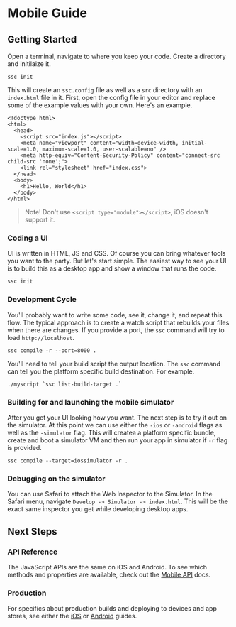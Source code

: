 # Mobile Guide

## Getting Started

Open a terminal, navigate to where you keep your code. Create a directory and
initilaize it.

```
ssc init
```

This will create an `ssc.config` file as well as a `src` directory
with an `index.html` file in it. First, open the config file in your editor
and replace some of the example values with your own. Here's an example.

```
<!doctype html>
<html>
  <head>
    <script src="index.js"></script>
    <meta name="viewport" content="width=device-width, initial-scale=1.0, maximum-scale=1.0, user-scalable=no" />
    <meta http-equiv="Content-Security-Policy" content="connect-src child-src 'none';">
    <link rel="stylesheet" href="index.css">
  </head>
  <body>
    <h1>Hello, World</h1>
  </body>
</html>
```

> Note! Don't use `<script type="module"></script>`, iOS doesn't support it.

### Coding a UI

UI is written in HTML, JS and CSS. Of course you can bring whatever tools you
want to the party. But let's start simple. The easiest way to see your UI is to
build this as a desktop app and show a window that runs the code.

```
ssc init
```

### Development Cycle

You'll probably want to write some code, see it, change it, and repeat this
flow. The typical approach is to create a watch script that rebuilds your
files when there are changes. If you provide a port, the `ssc` command will try
to load `http://localhost`.

```
ssc compile -r --port=8000 .
```

You'll need to tell your build script the output location. The `ssc` command
can tell you the platform specific build destination. For example.

```
./myscript `ssc list-build-target .`
```

### Building for and launching the mobile simulator

After you get your UI looking how you want. The next step is to try it out
on the simulator. At this point we can use either the `-ios` or `-android`
flags as well as the `-simulator` flag. This will createa a platform specific
bundle, create and boot a simulator VM and then run your app in simulator if
`-r` flag is provided.

```
ssc compile --target=iossimulator -r .
```

### Debugging on the simulator

You can use Safari to attach the Web Inspector to the Simulator. In the Safari
menu, navigate `Develop -> Simulator -> index.html`. This will be the exact
same inspector you get while developing desktop apps.

## Next Steps

### API Reference

The JavaScript APIs are the same on iOS and Android. To see which methods
and properties are available, check out the [Mobile API][0] docs.

### Production

For specifics about production builds and deploying to devices and app stores,
see either the [iOS][1] or [Android][2] guides.

[0]:https://sockets.sh/mobile
[1]:https://sockets.sh/ios
[2]:https://sockets.sh/android

